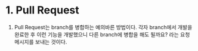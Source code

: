 # 1. Pull Request
1. Pull Request는 branch를 병합하는 예의바른 방법이다. 각자 branch에서 개발을 완료한 후 이런 기능을 개발했으니 다른 branch에 병합을 해도 될까요? 라는 요청 메시지를 보내는 것이다.